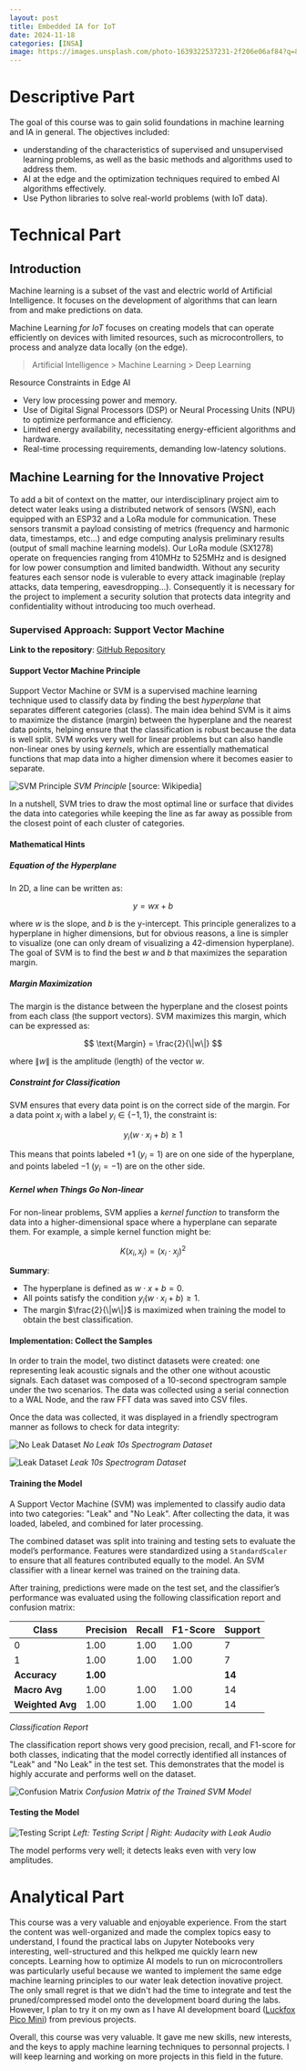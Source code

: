 ```yaml
---
layout: post
title: Embedded IA for IoT
date: 2024-11-18
categories: [INSA]
image: https://images.unsplash.com/photo-1639322537231-2f206e06af84?q=80&w=1932&auto=format&fit=crop&ixlib=rb-4.0.3&ixid=M3wxMjA3fDB8MHxwaG90by1wYWdlfHx8fGVufDB8fHx8fA%3D%3D
---
```


# Descriptive Part

The goal of this course was to gain solid foundations in machine learning and IA in general. The objectives included:
- understanding of the characteristics of supervised and unsupervised learning problems, as well as the basic methods and algorithms used to address them. 
- AI at the edge and the optimization techniques required to embed AI algorithms effectively. 
- Use Python libraries to solve real-world problems (with IoT data).

# Technical Part

## Introduction

Machine learning is a subset of the vast and electric world of Artificial Intelligence. It focuses on the development of algorithms that can learn from and make predictions on data.

Machine Learning *for IoT* focuses on creating models that can operate efficiently on devices with limited resources, such as microcontrollers, to process and analyze data locally (on the edge).

> Artificial Intelligence > Machine Learning > Deep Learning

Resource Constraints in Edge AI

- Very low processing power and memory.
- Use of Digital Signal Processors (DSP) or Neural Processing Units (NPU) to optimize performance and efficiency.
- Limited energy availability, necessitating energy-efficient algorithms and hardware.
- Real-time processing requirements, demanding low-latency solutions.

## Machine Learning for the Innovative Project

To add a bit of context on the matter, our interdisciplinary project aim to detect water leaks using a distributed network of sensors (WSN), each equipped with an ESP32 and a LoRa module for communication. These sensors transmit a payload consisting of metrics (frequency and harmonic data, timestamps, etc…) and edge computing analysis preliminary results (output of small machine learning models). Our LoRa module (SX1278) operate on frequencies ranging from 410MHz to 525MHz and is designed for low power consumption and limited bandwidth. Without any security features each sensor node is vulerable to every attack imaginable (replay attacks, data tempering, eavesdropping…). Consequently it is necessary for the project to implement a security solution that protects data integrity and confidentiality without introducing too much overhead.

### Supervised Approach: Support Vector Machine

**Link to the repository**: [GitHub Repository](https://github.com/what-a-leak/wal-machine-learning)

#### Support Vector Machine Principle

Support Vector Machine or SVM is a supervised machine learning technique used to classify data by finding the best *hyperplane* that separates different categories (class). The main idea behind SVM is it aims to maximize the distance (margin) between the hyperplane and the nearest data points, helping ensure that the classification is robust because the data is well split. SVM works very well for linear problems but can also handle non-linear ones by using *kernels*, which are essentially mathematical functions that map data into a higher dimension where it becomes easier to separate.

![SVM Principle](/assets/posts-images/portfolio-insa/ml/svm-principle.png)
*SVM Principle* [source: Wikipedia]

In a nutshell, SVM tries to draw the most optimal line or surface that divides the data into categories while keeping the line as far away as possible from the closest point of each cluster of categories.

#### Mathematical Hints

##### Equation of the Hyperplane

In 2D, a line can be written as:

$$
y = wx + b
$$

where $w$ is the slope, and $b$ is the y-intercept. This principle generalizes to a hyperplane in higher dimensions, but for obvious reasons, a line is simpler to visualize (one can only dream of visualizing a 42-dimension hyperplane). The goal of SVM is to find the best $w$ and $b$ that maximizes the separation margin.

##### Margin Maximization

The margin is the distance between the hyperplane and the closest points from each class (the support vectors). SVM maximizes this margin, which can be expressed as:

$$
\text{Margin} = \frac{2}{\|w\|}
$$

where $\|w\|$ is the amplitude (length) of the vector $w$.

##### Constraint for Classification

SVM ensures that every data point is on the correct side of the margin. For a data point $x_i$ with a label $y_i \in \{-1, 1\}$, the constraint is:

$$
y_i \left( w \cdot x_i + b \right) \geq 1
$$

This means that points labeled $+1$ ($y_i = 1$) are on one side of the hyperplane, and points labeled $-1$ ($y_i = -1$) are on the other side.

##### Kernel when Things Go Non-linear

For non-linear problems, SVM applies a *kernel function* to transform the data into a higher-dimensional space where a hyperplane can separate them. For example, a simple kernel function might be:

$$
K(x_i, x_j) = \left( x_i \cdot x_j \right)^2
$$

**Summary**:
- The hyperplane is defined as $w \cdot x + b = 0$.
- All points satisfy the condition $y_i \left( w \cdot x_i + b \right) \geq 1$.
- The margin $\frac{2}{\|w\|}$ is maximized when training the model to obtain the best classification.

#### Implementation: Collect the Samples

In order to train the model, two distinct datasets were created: one representing leak acoustic signals and the other one without acoustic signals. Each dataset was composed of a 10-second spectrogram sample under the two scenarios. The data was collected using a serial connection to a WAL Node, and the raw FFT data was saved into CSV files.

Once the data was collected, it was displayed in a friendly spectrogram manner as follows to check for data integrity:

![No Leak Dataset](/assets/posts-images/portfolio-insa/ml/dataset-no-leakl.png)
*No Leak 10s Spectrogram Dataset*

![Leak Dataset](/assets/posts-images/portfolio-insa/ml/dataset-leak.png)
*Leak 10s Spectrogram Dataset*

#### Training the Model

A Support Vector Machine (SVM) was implemented to classify audio data into two categories: "Leak" and "No Leak". After collecting the data, it was loaded, labeled, and combined for later processing.

The combined dataset was split into training and testing sets to evaluate the model’s performance. Features were standardized using a `StandardScaler` to ensure that all features contributed equally to the model. An SVM classifier with a linear kernel was trained on the training data.

After training, predictions were made on the test set, and the classifier’s performance was evaluated using the following classification report and confusion matrix:

| Class | Precision | Recall | F1-Score | Support |
|-------|-----------|--------|----------|---------|
| 0     | 1.00      | 1.00   | 1.00     | 7       |
| 1     | 1.00      | 1.00   | 1.00     | 7       |
| **Accuracy** | **1.00** |         |          | **14** |
| **Macro Avg** | 1.00 | 1.00   | 1.00     | 14      |
| **Weighted Avg** | 1.00 | 1.00   | 1.00     | 14      |

*Classification Report*

The classification report shows very good precision, recall, and F1-score for both classes, indicating that the model correctly identified all instances of "Leak" and "No Leak" in the test set. This demonstrates that the model is highly accurate and performs well on the dataset.

![Confusion Matrix](/assets/posts-images/portfolio-insa/ml/confusion-matrix.png)
*Confusion Matrix of the Trained SVM Model*

#### Testing the Model

![Testing Script](/assets/posts-images/portfolio-insa/ml/svn-testing.png)
*Left: Testing Script | Right: Audacity with Leak Audio*

The model performs very well; it detects leaks even with very low amplitudes.


# Analytical Part

This course was a very valuable and enjoyable experience. From the start the content was well-organized and made the complex topics easy to understand, I found the practical labs on Jupyter Notebooks very interesting, well-structured and this helkped me quickly learn new concepts. Learning how to optimize AI models to run on microcontrollers was particularly useful because we wanted to implement the same edge machine learning principles to our water leak detection inovative project. The only small regret is that we didn't had the time to integrate and test the pruned/compressed model onto the development board during the labs. However, I plan to try it on my own as I have AI development board ([Luckfox Pico Mini](https://www.luckfox.com/Luckfox-Pico-Mini-A?search=Pico%20Mini%20B&description=true)) from previous projects.

Overall, this course was very valuable. It gave me new skills, new interests, and the keys to apply machine learning techniques to personnal projects. I will keep learning and working on more projects in this field in the future.
